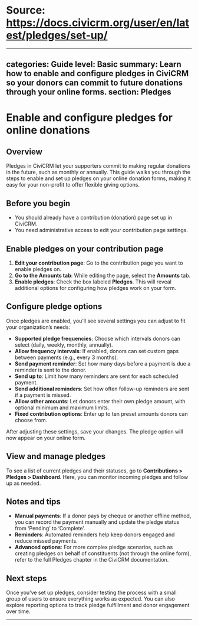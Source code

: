 # Source: https://docs.civicrm.org/user/en/latest/pledges/set-up/

---
categories: Guide
level: Basic
summary: Learn how to enable and configure pledges in CiviCRM so your donors can commit to future donations through your online forms.
section: Pledges
---

# Enable and configure pledges for online donations

## Overview

Pledges in CiviCRM let your supporters commit to making regular donations in the future, such as monthly or annually. This guide walks you through the steps to enable and set up pledges on your online donation forms, making it easy for your non-profit to offer flexible giving options.

## Before you begin

- You should already have a contribution (donation) page set up in CiviCRM.
- You need administrative access to edit your contribution page settings.

## Enable pledges on your contribution page

1. **Edit your contribution page**: Go to the contribution page you want to enable pledges on.
2. **Go to the Amounts tab**: While editing the page, select the **Amounts** tab.
3. **Enable pledges**: Check the box labeled **Pledges**. This will reveal additional options for configuring how pledges work on your form.

## Configure pledge options

Once pledges are enabled, you’ll see several settings you can adjust to fit your organization’s needs:

- **Supported pledge frequencies**: Choose which intervals donors can select (daily, weekly, monthly, annually).
- **Allow frequency intervals**: If enabled, donors can set custom gaps between payments (e.g., every 3 months).
- **Send payment reminder**: Set how many days before a payment is due a reminder is sent to the donor.
- **Send up to**: Limit how many reminders are sent for each scheduled payment.
- **Send additional reminders**: Set how often follow-up reminders are sent if a payment is missed.
- **Allow other amounts**: Let donors enter their own pledge amount, with optional minimum and maximum limits.
- **Fixed contribution options**: Enter up to ten preset amounts donors can choose from.

After adjusting these settings, save your changes. The pledge option will now appear on your online form.

## View and manage pledges

To see a list of current pledges and their statuses, go to **Contributions > Pledges > Dashboard**. Here, you can monitor incoming pledges and follow up as needed.

## Notes and tips

- **Manual payments**: If a donor pays by cheque or another offline method, you can record the payment manually and update the pledge status from ‘Pending’ to ‘Complete’.
- **Reminders**: Automated reminders help keep donors engaged and reduce missed payments.
- **Advanced options**: For more complex pledge scenarios, such as creating pledges on behalf of constituents (not through the online form), refer to the full Pledges chapter in the CiviCRM documentation.

## Next steps

Once you’ve set up pledges, consider testing the process with a small group of users to ensure everything works as expected. You can also explore reporting options to track pledge fulfillment and donor engagement over time.

---